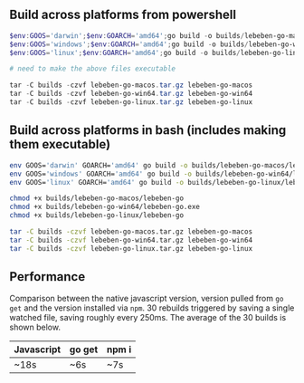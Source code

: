 ## Build across platforms from powershell

```powershell
$env:GOOS='darwin';$env:GOARCH='amd64';go build -o builds/lebeben-go-macos/lebeben-go .;Remove-Item Env:/GOOS;Remove-Item Env:/GOARCH;
$env:GOOS='windows';$env:GOARCH='amd64';go build -o builds/lebeben-go-win64/lebeben-go.exe .;Remove-Item Env:/GOOS;Remove-Item Env:/GOARCH;
$env:GOOS='linux';$env:GOARCH='amd64';go build -o builds/lebeben-go-linux/lebeben-go .;Remove-Item Env:/GOOS;Remove-Item Env:/GOARCH;

# need to make the above files executable

tar -C builds -czvf lebeben-go-macos.tar.gz lebeben-go-macos
tar -C builds -czvf lebeben-go-win64.tar.gz lebeben-go-win64
tar -C builds -czvf lebeben-go-linux.tar.gz lebeben-go-linux
```

## Build across platforms in bash (includes making them executable)

```sh
env GOOS='darwin' GOARCH='amd64' go build -o builds/lebeben-go-macos/lebeben-go .
env GOOS='windows' GOARCH='amd64' go build -o builds/lebeben-go-win64/lebeben-go.exe .
env GOOS='linux' GOARCH='amd64' go build -o builds/lebeben-go-linux/lebeben-go .

chmod +x builds/lebeben-go-macos/lebeben-go
chmod +x builds/lebeben-go-win64/lebeben-go.exe
chmod +x builds/lebeben-go-linux/lebeben-go

tar -C builds -czvf lebeben-go-macos.tar.gz lebeben-go-macos
tar -C builds -czvf lebeben-go-win64.tar.gz lebeben-go-win64
tar -C builds -czvf lebeben-go-linux.tar.gz lebeben-go-linux
```

## Performance

Comparison between the native javascript version, version pulled from `go get` and the version installed via `npm`. 30 rebuilds triggered by saving a single watched file, saving roughly every 250ms. The average of the 30 builds is shown below.

|Javascript|go get|npm i|
|---|---|---|
|~18s|~6s|~7s|
